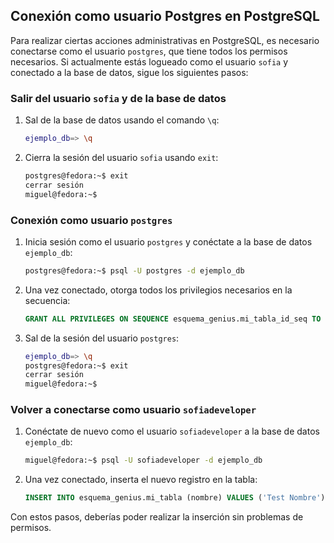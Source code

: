 ## Conexión como usuario Postgres en PostgreSQL

Para realizar ciertas acciones administrativas en PostgreSQL, es necesario conectarse como el usuario `postgres`, que tiene todos los permisos necesarios. Si actualmente estás logueado como el usuario `sofia` y conectado a la base de datos, sigue los siguientes pasos:

### Salir del usuario `sofia` y de la base de datos

1. Sal de la base de datos usando el comando `\q`:
    ```sh
    ejemplo_db=> \q
    ```
2. Cierra la sesión del usuario `sofia` usando `exit`:
    ```sh
    postgres@fedora:~$ exit
    cerrar sesión
    miguel@fedora:~$
    ```

### Conexión como usuario `postgres`

1. Inicia sesión como el usuario `postgres` y conéctate a la base de datos `ejemplo_db`:
    ```sh
    postgres@fedora:~$ psql -U postgres -d ejemplo_db
    ```
2. Una vez conectado, otorga todos los privilegios necesarios en la secuencia:
    ```sql
    GRANT ALL PRIVILEGES ON SEQUENCE esquema_genius.mi_tabla_id_seq TO sofiadeveloper;
    ```
3. Sal de la sesión del usuario `postgres`:
    ```sh
    ejemplo_db=> \q
    postgres@fedora:~$ exit
    cerrar sesión
    miguel@fedora:~$
    ```

### Volver a conectarse como usuario `sofiadeveloper`

1. Conéctate de nuevo como el usuario `sofiadeveloper` a la base de datos `ejemplo_db`:
    ```sh
    miguel@fedora:~$ psql -U sofiadeveloper -d ejemplo_db
    ```
2. Una vez conectado, inserta el nuevo registro en la tabla:
    ```sql
    INSERT INTO esquema_genius.mi_tabla (nombre) VALUES ('Test Nombre');
    ```

Con estos pasos, deberías poder realizar la inserción sin problemas de permisos.